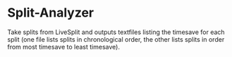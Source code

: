 # Split-Analyzer
Take splits from LiveSplit and outputs textfiles listing the timesave for each split (one file lists splits in chronological order, the other lists splits in order from most timesave to least timesave).
